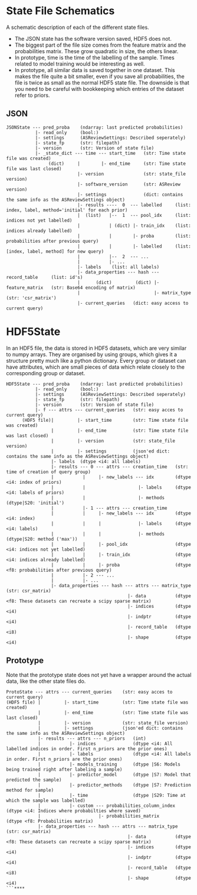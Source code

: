 # State File Schematics
A schematic description of each of the different state files.

- The JSON state has the software version saved, HDF5 does not.
- The biggest part of the file size comes from the feature matrix and the probabilities matrix. These grow quadratic in 
size, the others linear.
- In prototype, time is the time of the labelling of the sample. Times related to model training would be interesting 
as well.
- In prototype, all similar data is saved together in one dataset. This makes the file quite a bit smaller, even if you 
save all probabilities, the file is twice as small as the normal HDF5 state file. The downside is that you need to be 
careful with bookkeeping which entries of the dataset refer to priors.

## JSON
```
JSONState --- pred_proba    (ndarray: last predicted probabilities)
           |- read_only     (bool:)
           |- settings      (ASReviewSettings: Described seperately)
           |- state_fp      (str: filepath)
           |- version       (str: Version of state file)
           |- _state_dict --- time --- start_time   (str: Time state file was created)
                (dict)     |        |- end_time     (str: Time state file was last closed)
                           |- version               (str: state_file version)
                           |- software_version      (str: ASReview version)
                           |- settings              (dict: contains the same info as the ASReviewSettings object)
                           |- results ----  0  --- labelled     (list: index, label, method='initial' for each prior)
                           |  (list)   |--  1  --- pool_idx     (list: indices not yet labelled)
                           |           | (dict) |- train_idx    (list: indices already labelled)
                           |           |        |- proba        (list: probabilities after previous query)
                           |           |        |- labelled     (list: [index, label, method] for new query)
                           |           |--  2  --- ... 
                           |           |- ...
                           |- labels    (list: all labels)
                           |- data_properties --- hash --- record_table     (list: id's)
                           |      (dict)         (dict) |- feature_matrix   (str: Base64 encoding of matrix)
                           |                            |- matrix_type      (str: 'csr_matrix')
                           |- current_queries   (dict: easy access to current query)
```

# HDF5State
In an HDF5 file, the data is stored in HDF5 datasets, which are very similar to numpy arrays. They are organised by 
using groups, which gives it a structure pretty much like a python dictionary. Every group or dataset can have 
attributes, which are small pieces of data which relate closely to the corresponding group or dataset.
```
HDF5State --- pred_proba    (ndarray: last predicted probabilities)
           |- read_only     (bool:)
           |- settings      (ASReviewSettings: Described seperately)
           |- state_fp      (str: filepath)
           |- version       (str: Version of state file)
           |- f --- attrs --- current_queries   (str: easy acces to current query)
      (HDF5 file)|         |- start_time        (str: Time state file was created)
                 |         |- end_time          (str: Time state file was last closed)
                 |         |- version           (str: state_file version)
                 |         |- settings          (json'ed dict: contains the same info as the ASReviewSettings object)
                 |- labels  (dtype <i4: all labels)
                 |- results --- 0 --- attrs --- creation_time   (str: time of creation of query group)
                 |           |     |- new_labels --- idx        (dtype <i4: index of priors)
                 |           |                    |- labels     (dtype <i4: labels of priors)
                 |           |                    |- methods    (dtype|S20: 'initial')
                 |           |- 1 --- attrs --- creation_time
                 |           |     |- new_labels --- idx        (dtype <i4: index)
                 |           |     |              |- labels     (dtype <i4: labels)
                 |           |     |              |- methods    (dtype|S20: method ('max'))
                 |           |     |- pool_idx                  (dtype <i4: indices not yet labelled)
                 |           |     |- train_idx                 (dtype <i4: indices already labelled)
                 |           |     |- proba                     (dtype <f8: probabilities after previous query)
                 |           |- 2 --- ...
                 |           |- ...
                 |- data_properties --- hash --- attrs --- matrix_type  (str: csr_matrix)
                                              |- data           (dtype <f8: These datasets can recreate a scipy sparse matrix)
                                              |- indices        (dtype <i4)
                                              |- indptr         (dtype <i4)
                                              |- record_table   (dtype <i8)
                                              |- shape          (dtype <i4)
```

## Prototype
Note that the prototype state does not yet have a wrapper around the actual data, like the other state files do.
```
ProtoState --- attrs --- current_queries    (str: easy acces to current query)
(HDF5 file) |         |- start_time         (str: Time state file was created)
            |         |- end_time           (str: Time state file was last closed)
            |         |- version            (str: state_file version)
            |         |- settings           (json'ed dict: contains the same info as the ASReviewSettings object)
            |- results --- attrs --- n_priors   (int)
            |           |- indices              (dtype <i4: All labelled indices in order. First n_priors are the prior ones)
            |           |- labels               (dtype <i4: All labels in order. First n_priors are the prior ones)
            |           |- models_training      (dtype |S6: Models being trained right after labeling a sample)
            |           |- predictor_model      (dtype |S7: Model that predicted the sample)
            |           |- predictor_methods    (dtype |S7: Prediction method for sample)
            |           |- time                 (dtype |S29: Time at which the sample was labelled)
            |           |- custom --- probabilities_column_index    (dtype <i4: Indices where probabilties where saved)
            |                      |- probabilities_matrix          (dtype <f8: Probabilities matrix)
            |- data_properties --- hash --- attrs --- matrix_type   (str: csr_matrix)
                                              |- data           (dtype <f8: These datasets can recreate a scipy sparse matrix)
                                              |- indices        (dtype <i4)
                                              |- indptr         (dtype <i4)
                                              |- record_table   (dtype <i8)
                                              |- shape          (dtype <i4)
```****